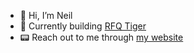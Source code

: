 - 👋 Hi, I’m Neil
- 🚀 Currently building [RFQ Tiger](https://rfqtiger.com)
- 📟 Reach out to me through [my website](https://neilkanakia.xyz)

<!---
neilk17/neilk17 is a ✨ special ✨ repository because its `README.md` (this file) appears on your GitHub profile.
You can click the Preview link to take a look at your changes.
--->
